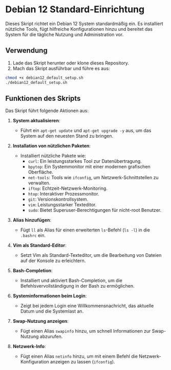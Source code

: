 # Debian 12 Standard-Einrichtung

Dieses Skript richtet ein Debian 12 System standardmäßig ein. Es installiert nützliche Tools, fügt hilfreiche Konfigurationen hinzu und bereitet das System für die tägliche Nutzung und Administration vor.

## Verwendung

1. Lade das Skript herunter oder klone dieses Repository.
2. Mach das Skript ausführbar und führe es aus:

```bash
chmod +x debian12_default_setup.sh
./debian12_default_setup.sh
```

## Funktionen des Skripts

Das Skript führt folgende Aktionen aus:

1. **System aktualisieren**:
   - Führt ein `apt-get update` und `apt-get upgrade -y` aus, um das System auf den neuesten Stand zu bringen.
   
2. **Installation von nützlichen Paketen**:
   - Installiert nützliche Pakete wie:
     - `curl`: Ein leistungsstarkes Tool zur Datenübertragung.
     - `bpytop`: Ein Systemmonitor mit einer modernen grafischen Oberfläche.
     - `net-tools`: Tools wie `ifconfig`, um Netzwerk-Schnittstellen zu verwalten.
     - `iftop`: Echtzeit-Netzwerk-Monitoring.
     - `htop`: Interaktiver Prozessmonitor.
     - `git`: Versionskontrollsystem.
     - `vim`: Leistungsstarker Texteditor.
     - `sudo`: Bietet Superuser-Berechtigungen für nicht-root Benutzer.

3. **Alias hinzufügen**:
   - Fügt `ll` als Alias für einen erweiterten `ls`-Befehl (`ls -l`) in die `.bashrc` ein.

4. **Vim als Standard-Editor**:
   - Setzt Vim als Standard-Texteditor, um die Bearbeitung von Dateien auf der Konsole zu erleichtern.

5. **Bash-Completion**:
   - Installiert und aktiviert Bash-Completion, um die Befehlsvervollständigung in der Bash zu ermöglichen.

6. **Systeminformationen beim Login**:
   - Zeigt bei jedem Login eine Willkommensnachricht, das aktuelle Datum und die Systemlast an.

7. **Swap-Nutzung anzeigen**:
   - Fügt einen Alias `swapinfo` hinzu, um schnell Informationen zur Swap-Nutzung abzurufen.

8. **Netzwerk-Info**:
    - Fügt einen Alias `netinfo` hinzu, um mit einem Befehl die Netzwerk-Konfiguration anzeigen zu lassen (`ifconfig`).
